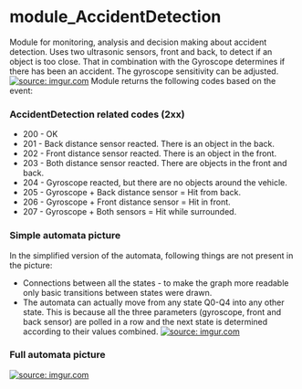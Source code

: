 # module_AccidentDetection
Module for monitoring, analysis and decision making about accident detection. Uses two ultrasonic sensors, front and back, to detect if an object is too close. That in combination with the Gyroscope determines if there has been an accident. The gyroscope sensitivity can be adjusted.
<a href="http://imgur.com/Sn8uJyG"><img src="http://i.imgur.com/Sn8uJyG.png" title="source: imgur.com" /></a>
Module returns the following codes based on the event:

### AccidentDetection related codes (2xx)

* 200 - OK
* 201 - Back distance sensor reacted. There is an object in the back. 
* 202 - Front distance sensor reacted. There is an object in the front.
* 203 - Both distance sensor reacted. There are objects in the front and back.
* 204 - Gyroscope reacted, but there are no objects around the vehicle.
* 205 - Gyroscope + Back distance sensor = Hit from back.
* 206 - Gyroscope + Front distance sensor = Hit in front.
* 207 - Gyroscope + Both sensors = Hit while surrounded.

### Simple automata picture
In the simplified version of the automata, following things are not present in the picture:
* Connections between all the states - to make the graph more readable only basic transitions between states were drawn.
* The automata can actually move from any state Q0-Q4 into any other state. This is because all the three parameters (gyroscope, front and back sensor) are polled in a row and the next state is determined according to their values combined.
<a href="http://imgur.com/ZEctSZr"><img src="http://i.imgur.com/ZEctSZr.png" title="source: imgur.com" /></a>

### Full automata picture
<a href="http://imgur.com/kDyclCL"><img src="http://i.imgur.com/kDyclCL.png?1" title="source: imgur.com" /></a>
